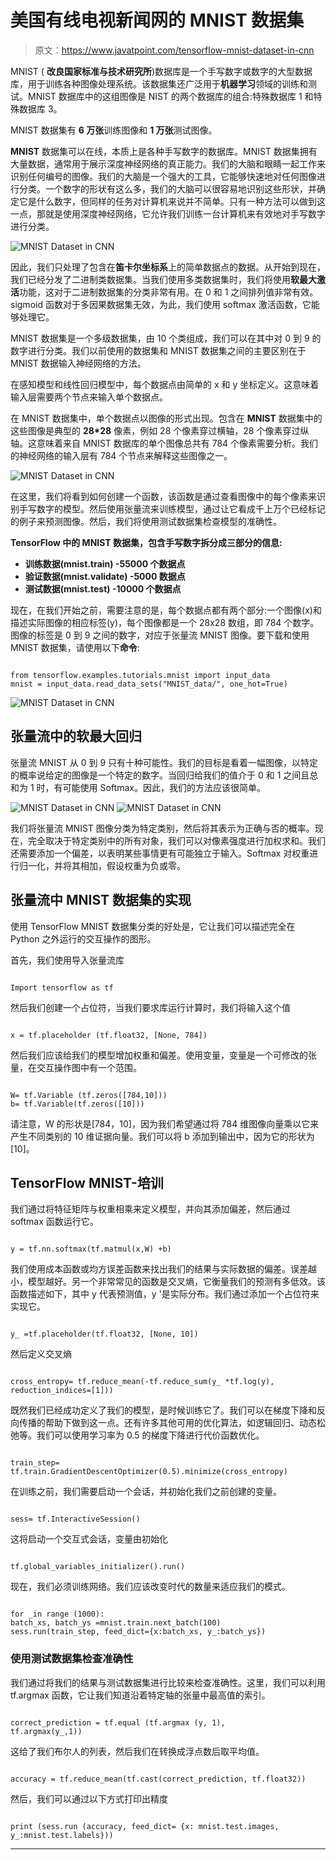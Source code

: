 # 美国有线电视新闻网的 MNIST 数据集

> 原文：<https://www.javatpoint.com/tensorflow-mnist-dataset-in-cnn>

MNIST ( **改良国家标准与技术研究所**)数据库是一个手写数字或数字的大型数据库，用于训练各种图像处理系统。该数据集还广泛用于**机器学习**领域的训练和测试。MNIST 数据库中的这组图像是 NIST 的两个数据库的组合:特殊数据库 1 和特殊数据库 3。

MNIST 数据集有 **6 万张**训练图像和 **1 万张**测试图像。

**MNIST** 数据集可以在线，本质上是各种手写数字的数据库。MNIST 数据集拥有大量数据，通常用于展示深度神经网络的真正能力。我们的大脑和眼睛一起工作来识别任何编号的图像。我们的大脑是一个强大的工具，它能够快速地对任何图像进行分类。一个数字的形状有这么多，我们的大脑可以很容易地识别这些形状，并确定它是什么数字，但同样的任务对计算机来说并不简单。只有一种方法可以做到这一点，那就是使用深度神经网络，它允许我们训练一台计算机来有效地对手写数字进行分类。

![MNIST Dataset in CNN](img/d9e202c90313995a1659e167f426c8c1.png)

因此，我们只处理了包含在**笛卡尔坐标系**上的简单数据点的数据。从开始到现在，我们已经分发了二进制类数据集。当我们使用多类数据集时，我们将使用**软最大激活**功能，这对于二进制数据集的分类非常有用。在 0 和 1 之间排列值非常有效。sigmoid 函数对于多因果数据集无效，为此，我们使用 softmax 激活函数，它能够处理它。

MNIST 数据集是一个多级数据集，由 10 个类组成，我们可以在其中对 0 到 9 的数字进行分类。我们以前使用的数据集和 MNIST 数据集之间的主要区别在于 MNIST 数据输入神经网络的方法。

在感知模型和线性回归模型中，每个数据点由简单的 x 和 y 坐标定义。这意味着输入层需要两个节点来输入单个数据点。

在 MNIST 数据集中，单个数据点以图像的形式出现。包含在 **MNIST** 数据集中的这些图像是典型的 **28*28** 像素，例如 28 个像素穿过横轴，28 个像素穿过纵轴。这意味着来自 MNIST 数据库的单个图像总共有 784 个像素需要分析。我们的神经网络的输入层有 784 个节点来解释这些图像之一。

![MNIST Dataset in CNN](img/20984361887ba55af3cee654ca3c1393.png)

在这里，我们将看到如何创建一个函数，该函数是通过查看图像中的每个像素来识别手写数字的模型。然后使用张量流来训练模型，通过让它看成千上万个已经标记的例子来预测图像。然后，我们将使用测试数据集检查模型的准确性。

**TensorFlow 中的 MNIST 数据集，包含手写数字拆分成三部分的信息:**

*   **训练数据(mnist.train) -55000 个数据点**
*   **验证数据(mnist.validate) -5000 数据点**
*   **测试数据(mnist.test) -10000 个数据点**

现在，在我们开始之前，需要注意的是，每个数据点都有两个部分:一个图像(x)和描述实际图像的相应标签(y)，每个图像都是一个 28x28 数组，即 784 个数字。图像的标签是 0 到 9 之间的数字，对应于张量流 MNIST 图像。要下载和使用 MNIST 数据集，请使用以下**命令**:

```

from tensorflow.examples.tutorials.mnist import input_data
mnist = input_data.read_data_sets("MNIST_data/", one_hot=True)

```

![MNIST Dataset in CNN](img/7a9d258f788454a0c1e2d3086ed51b79.png)

## 张量流中的软最大回归

张量流 MNIST 从 0 到 9 只有十种可能性。我们的目标是看着一幅图像，以特定的概率说给定的图像是一个特定的数字。当回归给我们的值介于 0 和 1 之间且总和为 1 时，有可能使用 Softmax。因此，我们的方法应该很简单。

![MNIST Dataset in CNN](img/d6da722edc007d392fcbaa8cf70cf6a7.png)
![MNIST Dataset in CNN](img/f7f41197c5d67d74afe9daa49f9f97c1.png)

我们将张量流 MNIST 图像分类为特定类别，然后将其表示为正确与否的概率。现在，完全取决于特定类别中的所有对象，我们可以对像素强度进行加权求和。我们还需要添加一个偏差，以表明某些事情更有可能独立于输入。Softmax 对权重进行归一化，并将其相加，假设权重为负或零。

## 张量流中 MNIST 数据集的实现

使用 TensorFlow MNIST 数据集分类的好处是，它让我们可以描述完全在 Python 之外运行的交互操作的图形。

首先，我们使用导入张量流库

```

Import tensorflow as tf

```

然后我们创建一个占位符，当我们要求库运行计算时，我们将输入这个值

```

x = tf.placeholder (tf.float32, [None, 784])

```

然后我们应该给我们的模型增加权重和偏差。使用变量，变量是一个可修改的张量，在交互操作图中有一个范围。

```

W= tf.Variable (tf.zeros([784,10]))
b= tf.Variable(tf.zeros([10]))

```

请注意，W 的形状是[784，10]，因为我们希望通过将 784 维图像向量乘以它来产生不同类别的 10 维证据向量。我们可以将 b 添加到输出中，因为它的形状为[10]。

## TensorFlow MNIST-培训

我们通过将特征矩阵与权重相乘来定义模型，并向其添加偏差，然后通过 softmax 函数运行它。

```

y = tf.nn.softmax(tf.matmul(x,W) +b)

```

我们使用成本函数或均方误差函数来找出我们的结果与实际数据的偏差。误差越小，模型越好。另一个非常常见的函数是交叉熵，它衡量我们的预测有多低效。该函数描述如下，其中 y 代表预测值，y '是实际分布。我们通过添加一个占位符来实现它。

```

y_ =tf.placeholder(tf.float32, [None, 10])

```

然后定义交叉熵

```

cross_entropy= tf.reduce_mean(-tf.reduce_sum(y_ *tf.log(y), reduction_indices=[1]))

```

既然我们已经成功定义了我们的模型，是时候训练它了。我们可以在梯度下降和反向传播的帮助下做到这一点。还有许多其他可用的优化算法，如逻辑回归、动态松弛等。我们可以使用学习率为 0.5 的梯度下降进行代价函数优化。

```

train_step= tf.train.GradientDescentOptimizer(0.5).minimize(cross_entropy)

```

在训练之前，我们需要启动一个会话，并初始化我们之前创建的变量。

```

sess= tf.InteractiveSession()

```

这将启动一个交互式会话，变量由初始化

```

tf.global_variables_initializer().run()

```

现在，我们必须训练网络。我们应该改变时代的数量来适应我们的模式。

```

for _in range (1000):
batch_xs, batch_ys =mnist.train.next_batch(100)
sess.run(train_step, feed_dict={x:batch_xs, y_:batch_ys})

```

### 使用测试数据集检查准确性

我们通过将我们的结果与测试数据集进行比较来检查准确性。这里，我们可以利用 tf.argmax 函数，它让我们知道沿着特定轴的张量中最高值的索引。

```

correct_prediction = tf.equal (tf.argmax (y, 1),
tf.argmax(y_,1))

```

这给了我们布尔人的列表，然后我们在转换成浮点数后取平均值。

```

accuracy = tf.reduce_mean(tf.cast(correct_prediction, tf.float32))

```

然后，我们可以通过以下方式打印出精度

```

print (sess.run (accuracy, feed_dict= {x: mnist.test.images, y_:mnist.test.labels}))

```

* * *